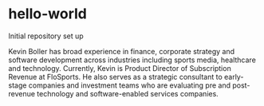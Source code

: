 # hello-world
Initial repository set up

Kevin Boller has broad experience in finance, corporate strategy and software development across industries including sports media, healthcare and technology. Currently, Kevin is Product Director of Subscription Revenue at FloSports. He also serves as a strategic consultant to early-stage companies and investment teams who are evaluating pre and post-revenue technology and software-enabled services companies. 
